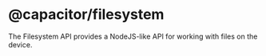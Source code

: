 # @capacitor/filesystem

The Filesystem API provides a NodeJS-like API for working with files on the device.